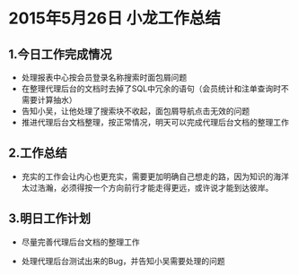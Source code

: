 # 2015年5月26日 小龙工作总结

## 1.今日工作完成情况

* 处理报表中心按会员登录名称搜索时面包屑问题
* 在整理代理后台的文档时去掉了SQL中冗余的语句（会员统计和注单查询时不需要计算抽水）
* 告知小吴，让他处理了搜索块不收起，面包屑导航点击无效的问题
* 推进代理后台文档整理，按正常情况，明天可以完成代理后台文档的整理工作

## 2.工作总结

* 充实的工作会让内心也更充实，需要更加明确自己想走的路，因为知识的海洋太过浩瀚，必须得按一个方向前行才能走得更远，或许说才能到达彼岸。

## 3.明日工作计划

* 尽量完善代理后台文档的整理工作

* 处理代理后台测试出来的Bug，并告知小吴需要处理的问题

  